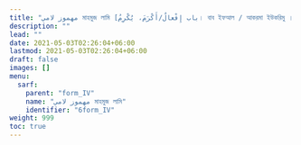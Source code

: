 ```yaml
---
title: "مهموز لامي মাহমুজ লামি [باب إِفْعالٌ/أَكْرَمَ، يُكْرِمُ। বাব ইফআল / আকরমা ইউকরিমু । ফর্ম IV]"
description: ""
lead: ""
date: 2021-05-03T02:26:04+06:00
lastmod: 2021-05-03T02:26:04+06:00
draft: false
images: []
menu: 
  sarf:
    parent: "form_IV"
    name: "مهموز لامي মাহমুজ লামি"
    identifier: "6form_IV"
weight: 999
toc: true
---
```



